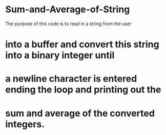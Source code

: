 # Sum-and-Average-of-String
The purpose of this code is to read in a string from the user 
# into a buffer and convert this string into a binary integer until
# a newline character is entered ending the loop and printing out the
# sum and average of the converted integers.
